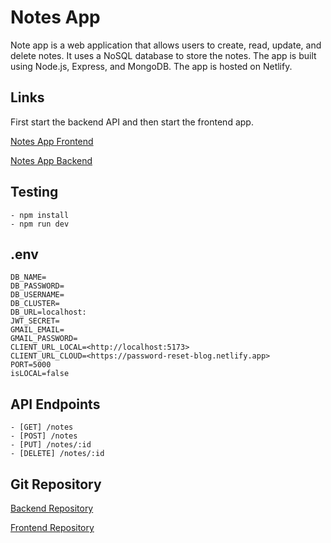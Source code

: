 # Notes App

 Note app is a web application that allows users to create, read, update, and delete notes. It uses a NoSQL database to store the notes. The app is built using Node.js, Express, and MongoDB. The app is hosted on Netlify.

## Links

First start the backend API and then start the frontend app.

[Notes App Frontend](https://notes-app-blog.netlify.app/)

[Notes App Backend](https://note-app-backend-i8l9.onrender.com/)

## Testing

    - npm install
    - npm run dev

## .env

    DB_NAME=
    DB_PASSWORD=
    DB_USERNAME=
    DB_CLUSTER=
    DB_URL=localhost:
    JWT_SECRET=
    GMAIL_EMAIL=
    GMAIL_PASSWORD=
    CLIENT_URL_LOCAL=<http://localhost:5173>
    CLIENT_URL_CLOUD=<https://password-reset-blog.netlify.app>
    PORT=5000
    isLOCAL=false

## API Endpoints

    - [GET] /notes
    - [POST] /notes
    - [PUT] /notes/:id
    - [DELETE] /notes/:id

## Git Repository

[Backend Repository](https://github.com/automationblog/note_app_backend)

[Frontend Repository](https://github.com/automationblog/note_app_frontend)
